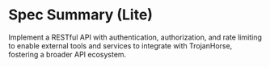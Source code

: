 # Spec Summary (Lite)

Implement a RESTful API with authentication, authorization, and rate limiting to enable external tools and services to integrate with TrojanHorse, fostering a broader API ecosystem.
